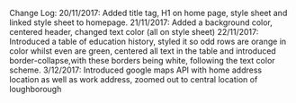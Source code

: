 Change Log:
20/11/2017: Added title tag, H1 on home page, style sheet and linked style sheet to homepage.
21/11/2017: Added a background color, centered header, changed text color (all on style sheet)
22/11/2017: Introduced a table of education history, styled it so odd rows are orange in color whilst even are green, centered all text in the table and introduced border-collapse,with these borders being white, following the text color scheme.
3/12/2017: Introduced google maps API with home address location as well as work address, zoomed out to central location of loughborough
